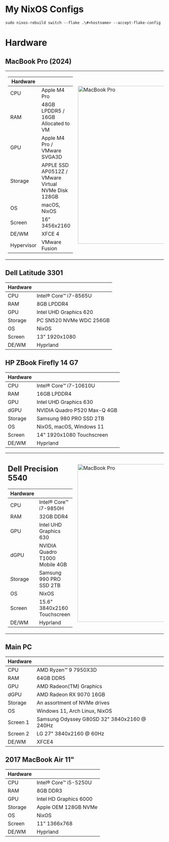 # My NixOS Configs
`sudo nixos-rebuild switch --flake .\#<hostname> --accept-flake-config`

# Hardware
## MacBook Pro (2024)

<table>
<tr>
<td>

| Hardware  | |
| ------------- | ------------- |
| CPU  | Apple M4 Pro |
| RAM  | 48GB LPDDR5 / 16GB Allocated to VM |
| GPU  | Apple M4 Pro / VMware SVGA3D |
| Storage  | APPLE SSD AP0512Z / VMware Virtual NVMe Disk 128GB |
| OS  | macOS, NixOS |
| Screen  | 16" 3456x2160  |
| DE/WM | XFCE 4 |
| Hypervisor | VMware Fusion |

</td>
<td>

<img src="https://github.com/user-attachments/assets/c582e86d-3d64-4529-9313-59ffd8077f4b" alt="MacBook Pro" width="500"/>

</td>
</tr>
</table>


## Dell Latitude 3301
| Hardware  | |
| ------------- | ------------- |
| CPU  | Intel® Core™ i7-8565U |
| RAM  | 8GB LPDDR4 |
| GPU  | Intel UHD Graphics 620  |
| Storage  | PC SN520 NVMe WDC 256GB |
| OS  | NixOS |
| Screen  | 13" 1920x1080  |
| DE/WM | Hyprland |

## HP ZBook Firefly 14 G7 
| Hardware  | |
| ------------- | ------------- |
| CPU  | Intel® Core™ i7-10610U |
| RAM  | 16GB LPDDR4 |
| GPU  | Intel UHD Graphics 630  |
| dGPU  | NVIDIA Quadro P520 Max-Q 4GB  |
| Storage  | Samsung 980 PRO SSD 2TB |
| OS  | NixOS, macOS,  Windows 11  |
| Screen  | 14" 1920x1080 Touchscreen  |
| DE/WM | Hyprland |

<table>
<tr>
<td>

## Dell Precision 5540
| Hardware  | |
| ------------- | ------------- |
| CPU  | Intel® Core™ i7-9850H |
| RAM  | 32GB DDR4 |
| GPU  | Intel UHD Graphics 630  |
| dGPU  | NVIDIA Quadro T1000 Mobile 4GB  |
| Storage  | Samsung 990 PRO SSD 2TB |
| OS  | NixOS |
| Screen  | 15.6" 3840x2160 Touchscreen  |
| DE/WM | Hyprland |

</td>
<td>

<img src="https://i.imgur.com/pJ66cPg.png" alt="MacBook Pro" width="500"/>

</td>
</tr>
</table>

## Main PC
| Hardware  | |
| ------------- | ------------- |
| CPU  | AMD Ryzen™ 9 7950X3D |
| RAM  | 64GB DDR5 |
| GPU  | AMD Radeon(TM) Graphics  |
| dGPU  | AMD Radeon RX 9070 16GB  |
| Storage  | An assortment of NVMe drives |
| OS  | Windows 11, Arch Linux, NixOS |
| Screen 1 | Samsung Odyssey G80SD 32" 3840x2160 @ 240Hz |
| Screen 2 | LG 27" 3840x2160 @ 60Hz  |
| DE/WM | XFCE4 |

## 2017 MacBook Air 11"
| Hardware  | |
| ------------- | ------------- |
| CPU  | Intel® Core™ i5-5250U |
| RAM  | 8GB DDR3 |
| GPU  | Intel HD Graphics 6000  |
| Storage  | Apple OEM 128GB NVMe |
| OS  | NixOS |
| Screen  | 11" 1366x768  |
| DE/WM | Hyprland |
